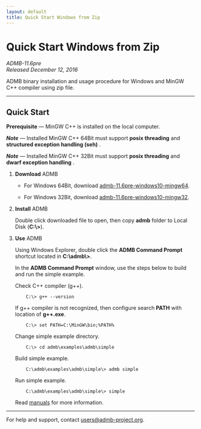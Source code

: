 ```yaml
---
layout: default
title: Quick Start Windows from Zip
---
```


Quick Start Windows from Zip
============================

*ADMB-11.6pre*  
*Released December 12, 2016*  

ADMB binary installation and usage procedure for Windows and MinGW C++ compiler using zip file.

---

Quick Start
-----------

**Prerequisite** &mdash; MinGW C++ is installed on the local computer.

_**Note**_ &mdash; Installed MinGW C++ 64Bit must support **posix threading** and **structured exception handling (seh)** .

_**Note**_ &mdash; Installed MinGW C++ 32Bit must support **posix threading** and **dwarf exception handling** .


1. **Download** ADMB

   * For Windows 64Bit, download [admb-11.6pre-windows10-mingw64](https://github.com/admb-project/admb/releases/download/admb-11.6pre/admb-11.6pre-windows10-mingw64.zip).

   * For Windows 32Bit, download [admb-11.6pre-windows10-mingw32](https://github.com/admb-project/admb/releases/download/admb-11.6pre/admb-11.6pre-windows10-mingw32.zip).

2. **Install** ADMB

   Double click downloaded file to open, then copy **admb** folder to Local Disk (**C:\\>**).

3. **Use** ADMB

   Using Windows Explorer, double click the **ADMB Command Prompt** shortcut located in **C:\\admb\\>**.

   In the **ADMB Command Prompt** window, use the steps below to build and run the simple example.

   Check C++ compiler (g++).

           C:\> g++ --version

   If g++ compiler is not recognized, then configure search **PATH** with location of **g++.exe**.

           C:\> set PATH=C:\MinGW\bin;%PATH%
 
   Change simple example directory.

           C:\> cd admb\examples\admb\simple

   Build simple example.

           C:\admb\examples\admb\simple\> admb simple

   Run simple example.

           C:\admb\examples\admb\simple\> simple

   Read [manuals](https://github.com/admb-project/admb/releases/tag/admb-11.6pre/) for more information.

---
For help and support, contact <users@admb-project.org>.
